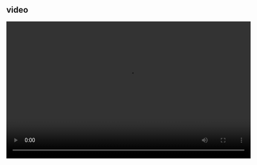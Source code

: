 ## video

<video width="640" height="360" controls>
  <source src="video/your_video.mp4" type="video/mp4">
  Your browser does not support the video tag.
</video>

